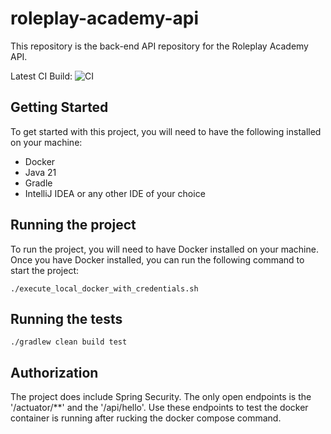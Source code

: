 # roleplay-academy-api
This repository is the back-end API repository for the Roleplay Academy API.

Latest CI Build: ![CI](https://codebuild.us-east-2.amazonaws.com/badges?uuid=eyJlbmNyeXB0ZWREYXRhIjoiWUxvWHFWSnBxV20xMU1lV0FPTzN3ODQveDVaRlBDYWw2Q2FlT1M1ZFQ3cXQrZDQwUVB3RUxudHY5dmRXWlpSQTBHeEN5UnlHWmpBbHN6ajBMcDh5YWx3PSIsIml2UGFyYW1ldGVyU3BlYyI6IndLMVc1SWMyY0ZTS2xFblAiLCJtYXRlcmlhbFNldFNlcmlhbCI6MX0%3D&branch=main)

## Getting Started
To get started with this project, you will need to have the following installed on your machine:
- Docker
- Java 21
- Gradle
- IntelliJ IDEA or any other IDE of your choice

## Running the project
To run the project, you will need to have Docker installed on your machine. Once you have Docker installed, you can run the following command to start the project:
```shell
./execute_local_docker_with_credentials.sh
```

## Running the tests
```shell
./gradlew clean build test
```

## Authorization
The project does include Spring Security. The only open endpoints is the '/actuator/**' and the '/api/hello'. Use these
endpoints to test the docker container is running after rucking the docker compose command.
